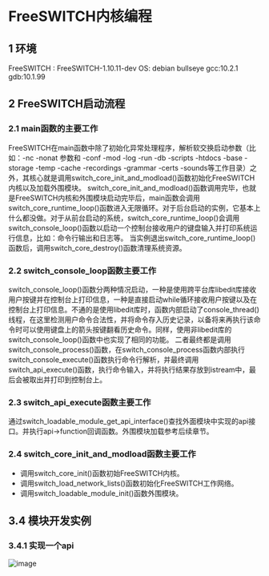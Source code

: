 # FreeSWITCH内核编程
## 1 环境
FreeSWITCH : FreeSWITCH-1.10.11-dev
OS: debian bullseye
gcc:10.2.1
gdb:10.1.99
## 2 FreeSWITCH启动流程
### 2.1 main函数的主要工作
FreeSWITCH在main函数中除了初始化异常处理程序，解析软交换启动参数（比如：-nc -nonat 参数和 -conf -mod -log -run  -db -scripts -htdocs -base  -storage -temp -cache -recordings -grammar -certs -sounds等工作目录）之外，其核心就是调用switch_core_init_and_modload()函数初始化FreeSWITCH内核以及加载外围模块。
switch_core_init_and_modload()函数调用完毕，也就是FreeSWITCH内核和外围模块启动完毕后，main函数会调用switch_core_runtime_loop()函数进入无限循环。对于后台启动的实例，它基本上什么都没做。对于从前台启动的系统，switch_core_runtime_loop()会调用switch_console_loop()函数以启动一个控制台接收用户的键盘输入并打印系统运行信息，比如：命令行输出和日志等。
当实例退出switch_core_runtime_loop()函数后，调用switch_core_destroy()函数清理系统资源。
### 2.2 switch_console_loop函数主要工作
switch_console_loop()函数分两种情况启动，一种是使用跨平台库libedit库接收用户按键并在控制台上打印信息，一种是直接启动while循环接收用户按键以及在控制台上打印信息。不通的是使用libedit库时，函数内部启动了console_thread()线程，在这里检测用户命令合法性，并将命令存入历史记录，以备将来再执行该命令时可以使用键盘上的箭头按键翻看历史命令。同样，使用非libedit库的switch_console_loop()函数中也实现了相同的功能。
二者最终都是调用switch_console_process()函数，在switch_console_process函数内部执行switch_console_execute()函数执行命令行解析，并最终调用switch_api_execute()函数，执行命令输入，并将执行结果存放到istream中，最后会被取出并打印到控制台上。
### 2.3 switch_api_execute函数主要工作
通过switch_loadable_module_get_api_interface()查找外面模块中实现的api接口。并执行api->function回调函数。外围模块加载参考后续章节。
### 2.4 switch_core_init_and_modload函数主要工作
- 调用switch_core_init()函数初始FreeSWITCH内核。
- 调用switch_load_network_lists()函数初始化FreeSWITCH工作网络。
- 调用switch_loadable_module_init()函数外围模块。
## 3.4 模块开发实例
### 3.4.1 实现一个api

![image](https://github.com/kenlab-chung/Freeswitch-Kernel-Programming/assets/59462735/61d53f62-da03-4f52-8876-1272e49e8e31)
